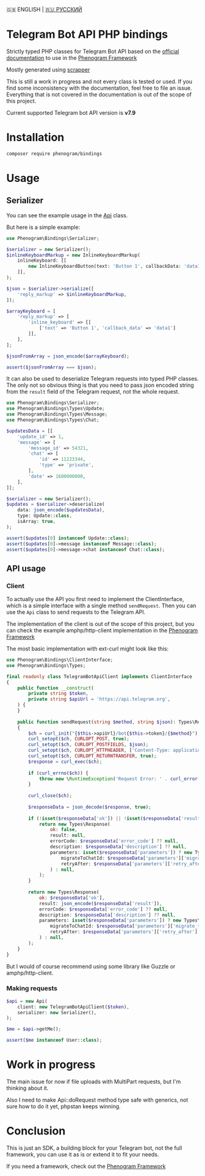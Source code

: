 🇬🇧 ENGLISH | [🇷🇺 РУССКИЙ](README.md)

# Telegram Bot API PHP bindings

Strictly typed PHP classes for Telegram Bot API based on the [official documentation](https://core.telegram.org/bots/api)
to use in the [Phenogram Framework](https://github.com/phenogram/framework)

Mostly generated using [scrapper](https://github.com/phenogram/scraper)

This is still a work in progress and not every class is tested or used.
If you find some inconsistency with the documentation, feel free to file an issue.
Everything that is not covered in the documentation is out of the scope of this project.

Current supported Telegram bot API version is **v7.9**

# Installation

```bash
composer require phenogram/bindings
```

# Usage

## Serializer
You can see the example usage in the [Api](src/Api.php) class.

But here is a simple example:
```php
use Phenogram\Bindings\Serializer;

$serializer = new Serializer();
$inlineKeyboardMarkup = new InlineKeyboardMarkup(
    inlineKeyboard: [[
        new InlineKeyboardButton(text: 'Button 1', callbackData: 'data1')
    ]],
);

$json = $serializer->serialize([
    'reply_markup' => $inlineKeyboardMarkup,
]);

$arrayKeyboard = [
    'reply_markup' => [
        'inline_keyboard' => [[
            ['text' => 'Button 1', 'callback_data' => 'data1']
        ]],
    ],
];

$jsonFromArray = json_encode($arrayKeyboard);

assert($jsonFromArray === $json);
```

It can also be used to deserialize Telegram requests into typed PHP classes.
The only not so obvious thing is that you need to pass json encoded string
from the `result` field of the Telegram request, not the whole request.

```php
use Phenogram\Bindings\Serializer;
use Phenogram\Bindings\Types\Update;
use Phenogram\Bindings\Types\Message;
use Phenogram\Bindings\Types\Chat;

$updatesData = [[
    'update_id' => 1,
    'message' => [
        'message_id' => 54321,
        'chat' => [
            'id' => 11223344,
            'type' => 'private',
        ],
        'date' => 1600000000,
    ],
]];

$serializer = new Serializer();
$updates = $serializer->deserialize(
    data: json_encode($updatesData),
    type: Update::class,
    isArray: true,
);

assert($updates[0] instanceof Update::class);
assert($updates[0]->message instanceof Message::class);
assert($updates[0]->message->chat instanceof Chat::class);
```

## API usage

### Client
To actually use the API you first need to implement the ClientInterface, which is a simple interface with a single method `sendRequest`.
Then you can use the `Api` class to send requests to the Telegram API.

The implementation of the client is out of the scope of this project, but you can check
the example amphp/http-client implementation in the [Phenogram Framework](https://github.com/phenogram/framework/blob/mother/src/TelegramBotApiClient.php)

The most basic implementation with ext-curl might look like this:
```php
use Phenogram\Bindings\ClientInterface;
use Phenogram\Bindings\Types;

final readonly class TelegramBotApiClient implements ClientInterface
{
    public function __construct(
        private string $token,
        private string $apiUrl = 'https://api.telegram.org',
    ) {
    }
    
    public function sendRequest(string $method, string $json): Types\Response
    {
        $ch = curl_init("{$this->apiUrl}/bot{$this->token}/{$method}");
        curl_setopt($ch, CURLOPT_POST, true);
        curl_setopt($ch, CURLOPT_POSTFIELDS, $json);
        curl_setopt($ch, CURLOPT_HTTPHEADER, ['Content-Type: application/json']);
        curl_setopt($ch, CURLOPT_RETURNTRANSFER, true);
        $response = curl_exec($ch);
    
        if (curl_errno($ch)) {
            throw new \RuntimeException('Request Error: ' . curl_error($ch));
        }
    
        curl_close($ch);
    
        $responseData = json_decode($response, true);
    
        if (!isset($responseData['ok']) || !isset($responseData['result'])) {
            return new Types\Response(
                ok: false,
                result: null,
                errorCode: $responseData['error_code'] ?? null,
                description: $responseData['description'] ?? null,
                parameters: isset($responseData['parameters']) ? new Types\ResponseParameters(
                    migrateToChatId: $responseData['parameters']['migrate_to_chat_id'] ?? null,
                    retryAfter: $responseData['parameters']['retry_after'] ?? null,
                ) : null,
            );
        }
    
        return new Types\Response(
            ok: $responseData['ok'],
            result: json_encode($responseData['result']),
            errorCode: $responseData['error_code'] ?? null,
            description: $responseData['description'] ?? null,
            parameters: isset($responseData['parameters']) ? new Types\ResponseParameters(
                migrateToChatId: $responseData['parameters']['migrate_to_chat_id'] ?? null,
                retryAfter: $responseData['parameters']['retry_after'] ?? null,
            ) : null,
        );
    }
}
```

But I would of course recommend using some library like Guzzle or amphp/http-client.

### Making requests

```php
$api = new Api(
    client: new TelegramBotApiClient($token),
    serializer: new Serializer(),
);

$me = $api->getMe();

assert($me instanceof User::class);
```

# Work in progress
The main issue for now if file uploads with MultiPart requests, but I'm thinking about it.

Also I need to make Api::doRequest method type safe with generics, not sure how to do it yet, phpstan keeps winning.

# Conclusion
This is just an SDK, a building block for your Telegram bot, not the full framework,
you can use it as is or extend it to fit your needs.

If you need a framework, check out the [Phenogram Framework](https://github.com/phenogram/framework)